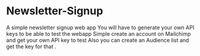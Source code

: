 # Newsletter-Signup
A simple newsletter signup web app 
You will have to generate your own API keys to be able to test the webapp
Simple create an account on Mailchimp and get your own API key to test
Also you can create an Audience list and get the key for that .

